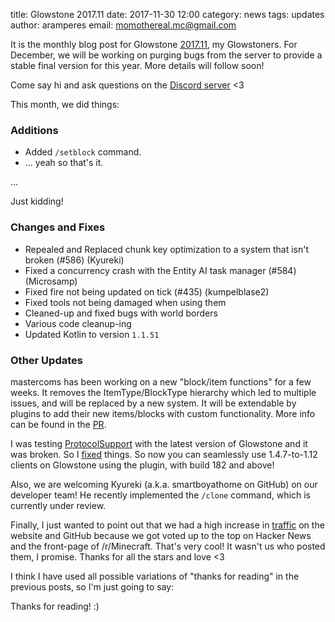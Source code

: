 title: Glowstone 2017.11
date: 2017-11-30 12:00
category: news
tags: updates
author: aramperes
email: momothereal.mc@gmail.com

It is the monthly blog post for Glowstone [2017.11](https://github.com/GlowstoneMC/Glowstone/releases/tag/2017.11.0), my Glowstoners. For December, we will be working on purging bugs from the server to provide a stable final version for this year. More details will follow soon!

Come say hi and ask questions on the [Discord server](https://discord.gg/TFJqhsC) <3

This month, we did things:

### Additions

* Added `/setblock` command.
* ... yeah so that's it.



...



Just kidding!

### Changes and Fixes

* Repealed and Replaced chunk key optimization to a system that isn't broken (#586) (Kyureki)
* Fixed a concurrency crash with the Entity AI task manager (#584) (Microsamp)
* Fixed fire not being updated on tick (#435) (kumpelblase2)
* Fixed tools not being damaged when using them
* Cleaned-up and fixed bugs with world borders
* Various code cleanup-ing
* Updated Kotlin to version `1.1.51`

### Other Updates

mastercoms has been working on a new "block/item functions" for a few weeks. It removes the ItemType/BlockType hierarchy which led to multiple issues, and will be replaced by a new system. It will be extendable by plugins to add their new items/blocks with custom functionality. More info can be found in the [PR](https://github.com/GlowstoneMC/Glowstone/pull/587).

I was testing [ProtocolSupport](http://protocolsupport.true-games.org/) with the latest version of Glowstone and it was broken. So I [fixed](https://github.com/ProtocolSupport/ProtocolSupport/pull/748) things. So now you can seamlessly use 1.4.7-to-1.12 clients on Glowstone using the plugin, with build 182 and above!

Also, we are welcoming Kyureki (a.k.a. smartboyathome on GitHub) on our developer team! He recently implemented the `/clone` command, which is currently under review.

Finally, I just wanted to point out that we had a high increase in [traffic](https://i.imgur.com/1Me1dZf.png) on the website and GitHub because we got voted up to the top on Hacker News and the front-page of /r/Minecraft. That's very cool! It wasn't us who posted them, I promise. Thanks for all the stars and love <3


I think I have used all possible variations of "thanks for reading" in the previous posts, so I'm just going to say:

Thanks for reading! :)
